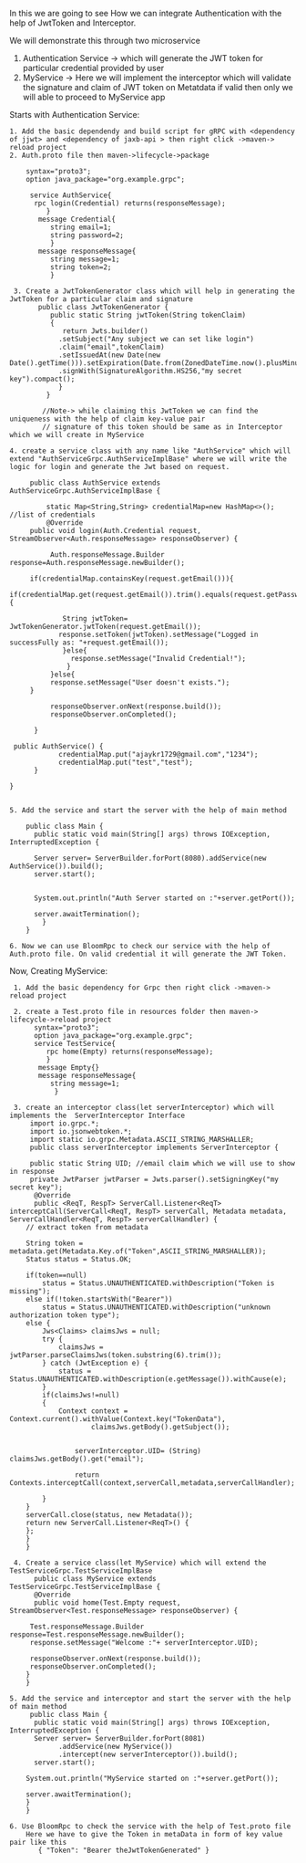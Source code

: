 In this we are going to see How we can integrate Authentication with the help of JwtToken and Interceptor.

We will demonstrate this through two microservice

 1. Authentication Service -> which will generate the JWT token for particular credential provided by user
 2. MyService -> Here we will implement the interceptor which will validate the signature and claim of JWT token on Metatdata if valid then only we will able to proceed to MyService app
 
 
 Starts with Authentication Service:
 
    1. Add the basic dependendy and build script for gRPC with <dependency of jjwt> and <dependency of jaxb-api > then right click ->maven-> reload project
    2. Auth.proto file then maven->lifecycle->package
    
        syntax="proto3";
        option java_package="org.example.grpc";
              
         service AuthService{
          rpc login(Credential) returns(responseMessage);
             }
           message Credential{
              string email=1;
              string password=2;
              }
           message responseMessage{
              string message=1;
              string token=2;
              }
     
     3. Create a JwtTokenGenerator class which will help in generating the JwtToken for a particular claim and signature
           public class JwtTokenGenerator {
              public static String jwtToken(String tokenClaim)
              {
                 return Jwts.builder()
                .setSubject("Any subject we can set like login")
                .claim("email",tokenClaim)
                .setIssuedAt(new Date(new Date().getTime())).setExpiration(Date.from(ZonedDateTime.now().plusMinutes(10).toInstant()))
                .signWith(SignatureAlgorithm.HS256,"my secret key").compact();
                }
             }

            //Note-> while claiming this JwtToken we can find the uniqueness with the help of claim key-value pair
            // signature of this token should be same as in Interceptor which we will create in MyService
    
    4. create a service class with any name like "AuthService" which will extend "AuthServiceGrpc.AuthServiceImplBase" where we will write the logic for login and generate the Jwt based on request.
    
         public class AuthService extends AuthServiceGrpc.AuthServiceImplBase {
         
             static Map<String,String> credentialMap=new HashMap<>(); //list of credentials
    	     @Override
   	     public void login(Auth.Credential request, StreamObserver<Auth.responseMessage> responseObserver) {

      		  Auth.responseMessage.Builder response=Auth.responseMessage.newBuilder();

       	 if(credentialMap.containsKey(request.getEmail())){
         	   if(credentialMap.get(request.getEmail()).trim().equals(request.getPassword().trim())){

          	     String jwtToken= JwtTokenGenerator.jwtToken(request.getEmail());
           	    response.setToken(jwtToken).setMessage("Logged in successFully as: "+request.getEmail());
           		 }else{
             	   response.setMessage("Invalid Credential!");
          		  }
      		  }else{
          	  response.setMessage("User doesn't exists.");
       	 }
	
      		  responseObserver.onNext(response.build());
      		  responseObserver.onCompleted();

  		  }

   	 public AuthService() {
    		    credentialMap.put("ajaykr1729@gmail.com","1234");
      		    credentialMap.put("test","test");
  		  }

	}
	
	
    5. Add the service and start the server with the help of main method
    
        public class Main {
          public static void main(String[] args) throws IOException, InterruptedException {

          Server server= ServerBuilder.forPort(8080).addService(new AuthService()).build();
          server.start();


          System.out.println("Auth Server started on :"+server.getPort());

          server.awaitTermination();
            }
        }

    6. Now we can use BloomRpc to check our service with the help of Auth.proto file. On valid credential it will generate the JWT Token.


 Now, Creating MyService:
     
     1. Add the basic dependency for Grpc then right click ->maven-> reload project
     
     2. create a Test.proto file in resources folder then maven-> lifecycle->reload project
          syntax="proto3";
          option java_package="org.example.grpc";
          service TestService{
             rpc home(Empty) returns(responseMessage);
             }
           message Empty{}
           message responseMessage{
              string message=1;
               }
     
     3. create an interceptor class(let serverInterceptor) which will implements the  ServerInterceptor Interface
         import io.grpc.*;
         import io.jsonwebtoken.*;
         import static io.grpc.Metadata.ASCII_STRING_MARSHALLER;
         public class serverInterceptor implements ServerInterceptor {
         
         public static String UID; //email claim which we will use to show in response
         private JwtParser jwtParser = Jwts.parser().setSigningKey("my secret key");
          @Override
          public <ReqT, RespT> ServerCall.Listener<ReqT> interceptCall(ServerCall<ReqT, RespT> serverCall, Metadata metadata, ServerCallHandler<ReqT, RespT> serverCallHandler) {
        // extract token from metadata

        String token = metadata.get(Metadata.Key.of("Token",ASCII_STRING_MARSHALLER));
        Status status = Status.OK;

        if(token==null)
            status = Status.UNAUTHENTICATED.withDescription("Token is missing");
        else if(!token.startsWith("Bearer"))
            status = Status.UNAUTHENTICATED.withDescription("unknown authorization token type");
        else {
            Jws<Claims> claimsJws = null;
            try {
                claimsJws = jwtParser.parseClaimsJws(token.substring(6).trim());
            } catch (JwtException e) {
                status = Status.UNAUTHENTICATED.withDescription(e.getMessage()).withCause(e);
            }
            if(claimsJws!=null)
            {
                Context context = Context.current().withValue(Context.key("TokenData"),
                        claimsJws.getBody().getSubject());


                    serverInterceptor.UID= (String) claimsJws.getBody().get("email");

                    return Contexts.interceptCall(context,serverCall,metadata,serverCallHandler);

            }
        }
        serverCall.close(status, new Metadata());
        return new ServerCall.Listener<ReqT>() {
        };
        }
        }
     
     4. Create a service class(let MyService) which will extend the TestServiceGrpc.TestServiceImplBase
          public class MyService extends TestServiceGrpc.TestServiceImplBase {
          @Override
          public void home(Test.Empty request, StreamObserver<Test.responseMessage> responseObserver) {

         Test.responseMessage.Builder response=Test.responseMessage.newBuilder();
         response.setMessage("Welcome :"+ serverInterceptor.UID);

         responseObserver.onNext(response.build());
         responseObserver.onCompleted();
        }
        }
    
    5. Add the service and interceptor and start the server with the help of main method
         public class Main {
          public static void main(String[] args) throws IOException, InterruptedException {
          Server server= ServerBuilder.forPort(8081)
                .addService(new MyService())
                .intercept(new serverInterceptor()).build();
          server.start();

        System.out.println("MyService started on :"+server.getPort());

        server.awaitTermination();
        }
        }

    6. Use BloomRpc to check the service with the help of Test.proto file
        Here we have to give the Token in metaData in form of key value pair like this
           { "Token": "Bearer theJwtTokenGenerated" }

